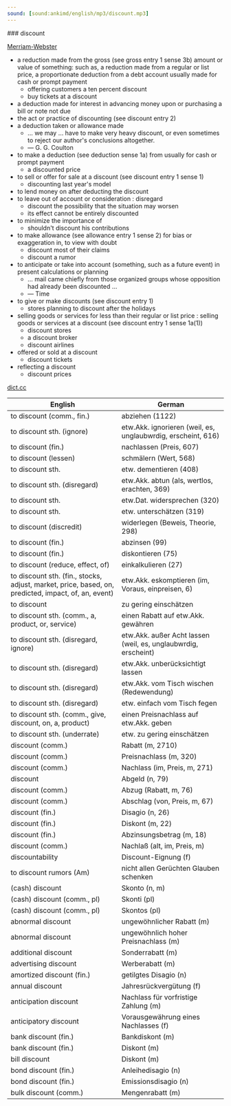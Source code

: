 ```yaml
---
sound: [sound:ankimd/english/mp3/discount.mp3]
---
```


\### discount

[Merriam-Webster](https://www.merriam-webster.com/dictionary/discount)

- a reduction made from the gross (see gross entry 1 sense 3b) amount or value of something: such as, a reduction made from a regular or list price, a proportionate deduction from a debt account usually made for cash or prompt payment
    - offering customers a ten percent discount
    - buy tickets at a discount
- a deduction made for interest in advancing money upon or purchasing a bill or note not due
- the act or practice of discounting (see discount entry 2)
- a deduction taken or allowance made
    - … we may … have to make very heavy discount, or even sometimes to reject our author's conclusions altogether.
    - — G. G. Coulton
- to make a deduction (see deduction sense 1a) from usually for cash or prompt payment
    - a discounted price
- to sell or offer for sale at a discount (see discount entry 1 sense 1)
    - discounting last year's model
- to lend money on after deducting the discount
- to leave out of account or consideration : disregard
    - discount the possibility that the situation may worsen
    - its effect cannot be entirely discounted
- to minimize the importance of
    - shouldn't discount his contributions
- to make allowance (see allowance entry 1 sense 2) for bias or exaggeration in, to view with doubt
    - discount most of their claims
    - discount a rumor
- to anticipate or take into account (something, such as a future event) in present calculations or planning
    - … mail came chiefly from those organized groups whose opposition had already been discounted …
    - — Time
- to give or make discounts (see discount entry 1)
    - stores planning to discount after the holidays
- selling goods or services for less than their regular or list price : selling goods or services at a discount (see discount entry 1 sense 1a(1))
    - discount stores
    - a discount broker
    - discount airlines
- offered or sold at a discount
    - discount tickets
- reflecting a discount
    - discount prices

[dict.cc](https://www.dict.cc/discount)

| English        | German       |
| -------------- | ------------ |
| to discount (comm., fin.) | abziehen (1122) |
| to discount sth. (ignore) | etw.Akk. ignorieren (weil, es, unglaubwrdig, erscheint, 616) |
| to discount (fin.) | nachlassen (Preis, 607) |
| to discount (lessen) | schmälern (Wert, 568) |
| to discount sth. | etw. dementieren (408) |
| to discount sth. (disregard) | etw.Akk. abtun (als, wertlos, erachten, 369) |
| to discount sth. | etw.Dat. widersprechen (320) |
| to discount sth. | etw. unterschätzen (319) |
| to discount (discredit) | widerlegen (Beweis, Theorie, 298) |
| to discount (fin.) | abzinsen (99) |
| to discount (fin.) | diskontieren (75) |
| to discount (reduce, effect, of) | einkalkulieren (27) |
| to discount sth. (fin., stocks, adjust, market, price, based, on, predicted, impact, of, an, event) | etw.Akk. eskomptieren (im, Voraus, einpreisen, 6) |
| to discount | zu gering einschätzen |
| to discount sth. (comm., a, product, or, service) | einen Rabatt auf etw.Akk. gewähren |
| to discount sth. (disregard, ignore) | etw.Akk. außer Acht lassen (weil, es, unglaubwrdig, erscheint) |
| to discount sth. (disregard) | etw.Akk. unberücksichtigt lassen |
| to discount sth. (disregard) | etw.Akk. vom Tisch wischen (Redewendung) |
| to discount sth. (disregard) | etw. einfach vom Tisch fegen |
| to discount sth. (comm., give, discount, on, a, product) | einen Preisnachlass auf etw.Akk. geben |
| to discount sth. (underrate) | etw. zu gering einschätzen |
| discount (comm.) | Rabatt (m, 2710) |
| discount (comm.) | Preisnachlass (m, 320) |
| discount (comm.) | Nachlass (im, Preis, m, 271) |
| discount | Abgeld (n, 79) |
| discount (comm.) | Abzug (Rabatt, m, 76) |
| discount (comm.) | Abschlag (von, Preis, m, 67) |
| discount (fin.) | Disagio (n, 26) |
| discount (fin.) | Diskont (m, 22) |
| discount (fin.) | Abzinsungsbetrag (m, 18) |
| discount (comm.) | Nachlaß (alt, im, Preis, m) |
| discountability | Discount-Eignung (f) |
| to discount rumors (Am) | nicht allen Gerüchten Glauben schenken |
| (cash) discount | Skonto (n, m) |
| (cash) discount (comm., pl) | Skonti (pl) |
| (cash) discount (comm., pl) | Skontos (pl) |
| abnormal discount | ungewöhnlicher Rabatt (m) |
| abnormal discount | ungewöhnlich hoher Preisnachlass (m) |
| additional discount | Sonderrabatt (m) |
| advertising discount | Werberabatt (m) |
| amortized discount (fin.) | getilgtes Disagio (n) |
| annual discount | Jahresrückvergütung (f) |
| anticipation discount | Nachlass für vorfristige Zahlung (m) |
| anticipatory discount | Vorausgewährung eines Nachlasses (f) |
| bank discount (fin.) | Bankdiskont (m) |
| bank discount (fin.) | Diskont (m) |
| bill discount | Diskont (m) |
| bond discount (fin.) | Anleihedisagio (n) |
| bond discount (fin.) | Emissionsdisagio (n) |
| bulk discount (comm.) | Mengenrabatt (m) |
